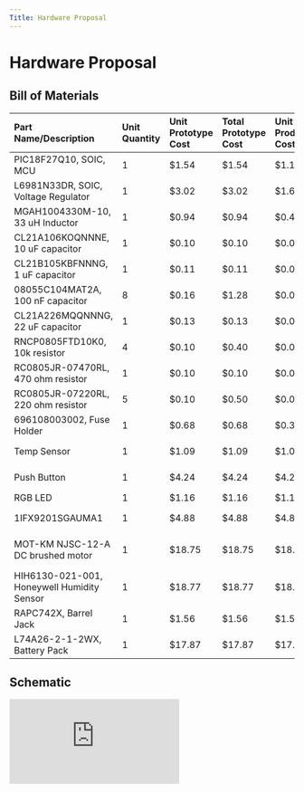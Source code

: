 ```yaml
---
Title: Hardware Proposal
---
```

# Hardware Proposal
## Bill of Materials

|Part Name/Description|Unit Quantity|Unit Prototype Cost|Total Prototype Cost|Unit Production Cost|Total Production Cost|Manufacturer|Manufacturer Part #|Vendor Link|Datasheet Link|Supplier|Supplier Part #|# Ordered|Date Ordered|# Received|Surplus|Schematic Reference Designators|
|:----|:----|:----|:----|:----|:----|:----|:----|:----|:----|:----|:----|:----|:----|:----|:----|:----|
|PIC18F27Q10, SOIC, MCU|1|$1.54|$1.54|$1.17|$1.17|Microchip|PIC18F27Q10-I/SO|https://www.microchip.com/en-us/product/PIC18F27Q10#purchase-from-store|https://ww1.microchip.com/downloads/aemDocuments/documents/MCU08/ProductDocuments/DataSheets/PIC18F27-47Q10-Data-Sheet-40002043E.pdf|Microchip|PIC18F27Q10-I/SO|5|2/15/2023| |-1|U2|
|L6981N33DR, SOIC, Voltage Regulator|1|$3.02|$3.02|$1.61|$1.61|STMicroelectronics|L6981N33DR|https://www.digikey.com/en/products/detail/stmicroelectronics/L6981N33DR/16841571|https://www.st.com/content/ccc/resource/technical/document/datasheet/group3/6f/60/06/44/3f/c5/43/f7/DM00747618/files/DM00747618.pdf/jcr:content/translations/en.DM00747618.pdf|Digikey|497-L6981N33DRCT-ND|5|2/15/2023| |-1|U1|
|MGAH1004330M-10, 33 uH Inductor|1|$0.94|$0.94|$0.42|$0.42|Laird-Signal Integrity Products|MGAH1004330M-10|https://www.digikey.com/en/products/detail/laird-signal-integrity-products/MGAH1004330M-10/16731131|https://www.laird.com/sites/default/files/2022-01/MGAH1004%20Series.pdf|Digikey|240-MGAH1004330M-10CT-ND |5|2/15/2023| |-1|L1|
|CL21A106KOQNNNE, 10 uF capacitor|1|$0.10|$0.10|$0.02|$0.02|Samsung Electro-mechanics|CL21A106KOQNNNE|https://www.digikey.com/en/products/detail/samsung-electro-mechanics/CL21A106KOQNNNE/3886754|https://media.digikey.com/pdf/Data%20Sheets/Samsung%20PDFs/CL21A106KOQNNNE_Spec.pdf|Digikey|1276-1096-1-ND|25|2/15/2023| |-1|C3|
|CL21B105KBFNNNG, 1 uF capacitor|1|$0.11|$0.11|$0.02|$0.02|Samsung Electro-mechanics|CL21B105KBFNNNG|https://www.digikey.com/en/products/detail/samsung-electro-mechanics/CL21B105KBFNNNG/3894467|https://media.digikey.com/pdf/Data%20Sheets/Samsung%20PDFs/CL21B105KBFNNNG_Spec.pdf|Digikey|1276-6470-1-ND|25|2/15/2023| |-1|C2|
|08055C104MAT2A, 100 nF capacitor|8|$0.16|$1.28|$0.03|$0.24|KYOCERA AVX|08055C104MAT2A|https://www.digikey.com/en/products/detail/kyocera-avx/08055C104MAT2A/929983|https://datasheets.kyocera-avx.com/X7RDielectric.pdf|Digikey|478-3351-1-ND|25|2/15/2023| |-8|C4,C5, C6, C7,C8,C9|
|CL21A226MQQNNNG, 22 uF capacitor|1|$0.13|$0.13|$0.02|$0.02|Samsung Electro-mechanics|CL21A226MQQNNNG|https://www.digikey.com/en/products/detail/samsung-electro-mechanics/CL21A226MQQNNNG/3894436|https://media.digikey.com/pdf/Data%20Sheets/Samsung%20PDFs/CL21A226MQQNNNG_Spec.pdf|Digikey|1276-6460-1-ND|25|2/15/2023| |-1|C1|
|RNCP0805FTD10K0, 10k resistor|4|$0.10|$0.40|$0.01|$0.04|Stackpole Electronics|RNCP0805FTD10K0|https://www.digikey.com/en/products/detail/stackpole-electronics-inc/RNCP0805FTD10K0/2240262|https://www.seielect.com/Catalog/SEI-RNCP.pdf|Digikey|RNCP0805FTD10K0CT-ND|25|2/15/2023| |-4|R1, R6, R7,R11|
|RC0805JR-07470RL, 470 ohm resistor|1|$0.10|$0.10|$0.01|$0.01|Yageo|RC0805JR-07470RL|https://www.digikey.com/en/products/detail/yageo/RC0805JR-07470RL/728333|https://www.yageo.com/upload/media/product/productsearch/datasheet/rchip/PYu-RC_Group_51_RoHS_L_12.pdf|Digikey|311-470ARCT-ND|25|2/15/2023| |-1|R2|
|RC0805JR-07220RL, 220 ohm resistor|5|$0.10|$0.50|$0.01|$0.05|Yageo|RC0805JR-07220RL|Link|Link|Digikey|311-220ARCT-ND|25|2/21/2023| |-5|R3, R5, R8, R9, R10|
|696108003002, Fuse Holder|1|$0.68|$0.68|$0.39|$0.39|Wurth Elektronik|6.96108E+11|https://www.digikey.com/en/products/detail/w%C3%BCrth-elektronik/696108003002/7244560|https://www.we-online.com/components/products/datasheet/696108003002.pdf|Digikey|732-11376-ND|5|2/15/2023| |-1|F1|
|Temp Sensor|1|$1.09|$1.09|$1.09|$1.09|Microchip Technology|TC74A4-3.3VCTTR|Link|Link|Digikey|TC74A4-3.3VCTDKR-ND|0| |5|4|U4|
|Push Button|1|$4.24|$4.24|$4.24|$4.24|E-Switch|RP3502MBRED|Link|Link|Digikey|SWITCH PUSH SPST-NC 3A 120V|0| | |-1|SW1|
|RGB LED|1|$1.16|$1.16|$1.16|$1.16|Kingbright|APTF3216QBDZGSURKC|Link|Link|Digikey|754-2167-6-ND|5|2/15/2023| |-1| |
|1IFX9201SGAUMA1|1|$4.88|$4.88|$4.88|$4.88|Infineon| IFX9201SGAUMA1|Link|Link|Digikey|IFX9201SGAUMA1CT-ND|5|2/15/2023| |-1|U5|
|MOT-KM NJSC-12-A DC brushed motor|1|$18.75|$18.75|$18.75|$18.75|ISL Products international|MOT-KM NJSC-12-A|Digikey|Link|ISL Products international|MOT-KM NJSC-12-A|0| | |-1|U6|
|HIH6130-021-001, Honeywell Humidity Sensor|1|$18.77|$18.77|$18.14|$18.14|Honeywell|HIH6130-021-001|Link|Link|Digikey|HIH6130-021-001|3|2/15/2023| |-1|U7|
|RAPC742X, Barrel Jack|1|$1.56|$1.56|$1.56|$1.56|Switchcraft Inc.|RAPC742X|Link|Link|Digikey|SC1574-ND|2|2/15/2023| |-1|J1|
|L74A26-2-1-2WX, Battery Pack|1|$17.87|$17.87|$17.87|$17.87|Dantona Industries|L74A26-2-1-2WX|Link|Link|Digikey|3145-L74A26-2-1-2WX-ND|0| |3|2|7.5 in|

## Schematic

<embed src="https://egr314-team201.github.io/Assignments/Hardware-Proposal/images/HardwareProposalSCHEMA.pdf " type="application/pdf" />

